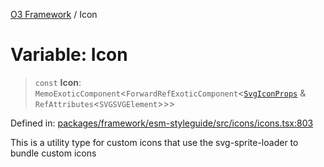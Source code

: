 [O3 Framework](../API.md) / Icon

# Variable: Icon

> `const` **Icon**: `MemoExoticComponent`\<`ForwardRefExoticComponent`\<[`SvgIconProps`](../type-aliases/SvgIconProps.md) & `RefAttributes`\<`SVGSVGElement`\>\>\>

Defined in: [packages/framework/esm-styleguide/src/icons/icons.tsx:803](https://github.com/openmrs/openmrs-esm-core/blob/main/packages/framework/esm-styleguide/src/icons/icons.tsx#L803)

This is a utility type for custom icons that use the svg-sprite-loader to bundle custom icons
